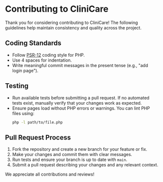 # Contributing to CliniCare

Thank you for considering contributing to CliniCare! The following guidelines help maintain consistency and quality across the project.

## Coding Standards

- Follow [PSR-12](https://www.php-fig.org/psr/psr-12/) coding style for PHP.
- Use 4 spaces for indentation.
- Write meaningful commit messages in the present tense (e.g., "add login page").

## Testing

- Run available tests before submitting a pull request. If no automated tests exist, manually verify that your changes work as expected.
- Ensure pages load without PHP errors or warnings. You can lint PHP files using:
  ```bash
  php -l path/to/file.php
  ```

## Pull Request Process

1. Fork the repository and create a new branch for your feature or fix.
2. Make your changes and commit them with clear messages.
3. Run tests and ensure your branch is up to date with `main`.
4. Submit a pull request describing your changes and any relevant context.

We appreciate all contributions and reviews!

